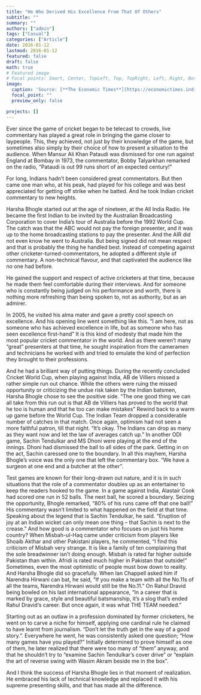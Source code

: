 ```yaml
---
title: "He Who Derived His Excellence From That Of Others"
subtitle: ""
summary: ""
authors: ["admin"]
tags: ["Casual"]
categories: ["Article"]
date: 2016-01-12
lastmod: 2016-01-12
featured: false
draft: false
math: true
# Featured image
# Focal points: Smart, Center, TopLeft, Top, TopRight, Left, Right, BottomLeft, Bottom, BottomRight.
image:
  caption: 'Source: [**The Economic Times**](https://economictimes.indiatimes.com/magazines/panache/harsha-bhogle-unplugged-candid-truths-on-bcci-sack-big-b-insecurity-in-cricket/articleshow/56724924.cms)'
  focal_point: ""
  preview_only: false

projects: []
---
```


Ever since the game of cricket began to be telecast to crowds, live commentary has played a great role in bringing the game closer to laypeople. This, they achieved, not just by their knowledge of the game, but sometimes also simply by their choice of how to present a situation to the audience. When Mansur Ali Khan Pataudi was dismissed for one run against England at Bombay in 1973, the commentator, Bobby Talyarkhan remarked on the radio, “Pataudi is out 99 runs short of an expected century!”

For long, Indians hadn’t been considered great commentators. But then came one man who, at his peak, had played for his college and was best appreciated for getting off strike when he batted. And he took Indian cricket commentary to new heights.

Harsha Bhogle started out at the age of nineteen, at the All India Radio. He became the first Indian to be invited by the Australian Broadcasting Corporation to cover India’s tour of Australia before the 1992 World Cup.  The catch was that the ABC would not pay the foreign presenter, and it was up to the home broadcasting stations to pay the presenter. And the AIR did not even know he went to Australia. But being signed did not mean respect and that is probably the thing he handled best. Instead of competing against other cricketer-turned-commentators, he adopted a different style of commentary. A non-technical flavour, and that captivated the audience like no one had before.

He gained the support and respect of active cricketers at that time, because he made them feel comfortable during their interviews. And for someone who is constantly being judged on his performance and worth, there is nothing more refreshing than being spoken to, not as authority, but as an admirer.

In 2005, he visited his alma mater and gave a pretty cool speech on excellence. And his opening line went something like this. “I am here, not as someone who has achieved excellence in life, but as someone who has seen excellence first-hand” It is this kind of modesty that made him the most popular cricket commentator in the world. And as there weren’t many “great” presenters at that time, he sought inspiration from the cameramen and technicians he worked with and tried to emulate the kind of perfection they brought to their professions.

And he had a brilliant way of putting things. During the recently concluded Cricket World Cup, when playing against India, AB de Villiers missed a rather simple run out chance. While the others were ruing the missed opportunity or criticizing the undue risk taken by the Indian batsmen, Harsha Bhogle chose to see the positive side. “The one good thing we can all take from this run out is that AB de Villiers has proved to the world that he too is human and that he too can make mistakes” Rewind back to a warm up game before the World Cup. The Indian Team dropped a considerable number of catches in that match. Once again, optimism had not seen a more faithful patron, till that night. “It’s okay. The Indians can drop as many as they want now and let the law of averages catch up.” In another ODI game, Sachin Tendulkar and MS Dhoni were playing at the end of the innings. Dhoni had dismissed the ball to all sides of the park. Getting in on the act, Sachin caressed one to the boundary. In all this mayhem, Harsha Bhogle’s voice was the only one that left the commentary box. “We have a surgeon at one end and a butcher at the other”.

Test games are known for their long-drawn out nature, and it is in such situations that the role of a commentator doubles up as an entertainer to keep the readers hooked to the game. In a game against India, Alastair Cook had scored one run in 52 balls. The next ball, he scored a boundary. Seizing the opportunity, Bhogle remarked, “80% of his runs came off that one ball!” His commentary wasn’t limited to what happened on the field at that time. Speaking about the legend that is Sachin Tendulkar, he said. “Eruption of joy at an Indian wicket can only mean one thing – that Sachin is next to the crease.” And how good is a commentator who focuses on just his home country? When Misbah-ul-Haq came under criticism from players like Shoaib Akthar and other Pakistani players, he commented, “I find this criticism of Misbah very strange. It is like a family of ten complaining that the sole breadwinner isn’t doing enough. Misbah is rated far higher outside Pakistan than within. Afridi is rated much higher in Pakistan that outside!” Sometimes, even the most optimistic of people must bow down to reality. And Harsha Bhogle did so gracefully. When Ian Chappell asked him if Narendra Hirwani can bat, he said, “If you make a team with all the No.11s of all the teams, Narendra Hirwani would still be the No.11.” On Rahul Dravid being bowled on his last international appearance, “In a career that is marked by grace, style and beautiful batsmanship, it’s a slog that’s ended Rahul Dravid‘s career. But once again, it was what THE TEAM needed.”

Starting out as an outlaw in a profession dominated by former cricketers, he went on to carve a niche for himself, applying one cardinal rule he claimed to have learnt from journalism. “Don’t let the truth get in the way of a good story.”. Everywhere he went, he was consistently asked one question; “How many games have you played?” Initially determined to prove himself as one of them, he later realized that there were too many of “them” anyway, and that he shouldn’t try to “examine Sachin Tendulkar’s cover drive” or “explain the art of reverse swing with Wasim Akram beside me in the box”.

And I think the success of Harsha Bhogle lies in that moment of realization. He embraced his lack of technical knowledge and replaced it with his supreme presenting skills, and that has made all the difference.